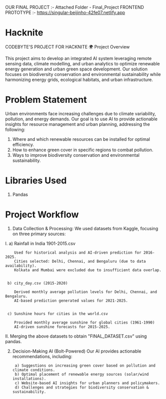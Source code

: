 OUR FINAL PROJECT :-  Attached Folder - Final_Project
FRONTEND PROTOTYPE :- https://singular-beijinho-42fe07.netlify.app

# Hacknite
CODEBYTE'S PROJECT FOR HACKNITE
🌍 Project Overview

This project aims to develop an integrated AI system leveraging remote sensing data, climate modelling, and urban analytics to optimize renewable energy generation and urban green space development. Our solution focuses on biodiversity conservation and environmental sustainability while harmonizing energy grids, ecological habitats, and urban infrastructure.

# Problem Statement
Urban environments face increasing challenges due to climate variability, pollution, and energy demands. Our goal is to use AI to provide actionable insights for resource management and urban planning, addressing the following:
1. Where and which renewable resources can be installed for optimal efficiency.
2. How to enhance green cover in specific regions to combat pollution.
3. Ways to improve biodiversity conservation and environmental sustainability.

# Libraries Used 
1. Pandas

# Project Workflow
1. Data Collection & Processing:
   We used datasets from Kaggle, focusing on three primary sources:

  I. a) Rainfall in India 1901-2015.csv

        Used for historical analysis and AI-driven prediction for 2016-2025.
        Cities selected: Delhi, Chennai, and Bengaluru (due to data availability).
        Kolkata and Mumbai were excluded due to insufficient data overlap.


     b) city_day.csv (2015-2020) 

        Derived monthly average pollution levels for Delhi, Chennai, and Bengaluru.
        AI-based prediction generated values for 2021-2025.
   

     c) Sunshine hours for cities in the world.csv 

        Provided monthly average sunshine for global cities (1961-1990)
        AI-driven sunshine forecasts for 2015-2025.
  
  II. Merging the above datasets to obtain "FINAL_DATASET.csv" using pandas.

2. Decision-Making AI (Bolt-Powered)
     Our AI provides actionable recommendations, including:

        a) Suggestions on increasing green cover based on pollution and climate conditions.
        b) Optimal placement of renewable energy sources (solar/wind installations).
        c) Website-based AI insights for urban planners and policymakers.
        d) Challenges and strategies for biodiversity conservation & sustainability.
   

